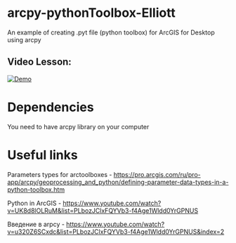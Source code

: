 # arcpy-pythonToolbox-Elliott
An example of creating .pyt file (python toolbox) for ArcGIS for Desktop using arcpy  

## Video Lesson: 
[![Demo](https://img.youtube.com/vi/7lCzqXcnEGY/0.jpg)](https://www.youtube.com/watch?v=7lCzqXcnEGY&list=PLbozJClxFQYVb3-f4Age1Wldd0YrGPNUS&index=13) 

# Dependencies  
You need to have arcpy library on your computer

# Useful links  

Parameters types for arctoolboxes - https://pro.arcgis.com/ru/pro-app/arcpy/geoprocessing_and_python/defining-parameter-data-types-in-a-python-toolbox.htm  

Python in ArcGIS - https://www.youtube.com/watch?v=UK8d8lOLRuM&list=PLbozJClxFQYVb3-f4Age1Wldd0YrGPNUS  

Введение в arpcy - https://www.youtube.com/watch?v=u320Z6SCxdc&list=PLbozJClxFQYVb3-f4Age1Wldd0YrGPNUS&index=2
